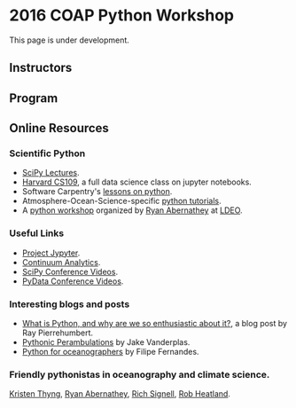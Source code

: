 # 2016 COAP Python Workshop
This page is under development.

## Instructors

## Program

## Online Resources 

### Scientific Python
* [SciPy Lectures](http://www.scipy-lectures.org/).
* [Harvard CS109](http://cs109.github.io/2015/), a full data science class on jupyter notebooks.
* Software Carpentry's [lessons on python](http://swcarpentry.github.io/python-novice-inflammation/).
* Atmosphere-Ocean-Science-specific [python tutorials](http://pyaos.johnny-lin.com/?page_id=217).
* A [python workshop](https://git.io/vK59C) organized by [Ryan Abernathey](http://rabernat.github.io/) at [LDEO](http://www.ldeo.columbia.edu/).

### Useful Links
* [Project Jypyter](http://jupyter.org/).
* [Continuum Analytics](https://www.continuum.io/).
* [SciPy Conference Videos](https://www.youtube.com/user/EnthoughtMedia).
* [PyData Conference Videos](https://www.youtube.com/user/PyDataTV).

### Interesting blogs and posts
* [What is Python, and why are we so enthusiastic about it?](http://geosci.uchicago.edu/~rtp1/itr/Python.html), a blog post
    by Ray Pierrehumbert.
* [Pythonic Perambulations](https://jakevdp.github.io/) by Jake Vanderplas.
* [Python for oceanographers](https://ocefpaf.github.io/python4oceanographers/) by Filipe Fernandes.

### Friendly pythonistas in oceanography and climate science.
[Kristen Thyng](http://kristenthyng.com/), [Ryan Abernathey](http://rabernat.github.io/), [Rich Signell](https://about.me/rich.signell), [Rob Heatland](http://pong.tamu.edu/~rob/cv/).
